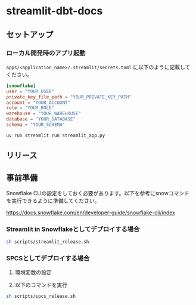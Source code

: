 # streamlit-dbt-docs

## セットアップ

### ローカル開発時のアプリ起動

`apps/<application_name>/.streamlit/secrets.toml` に以下のように記載してください。

```toml
[snowflake]
user = "YOUR_USER"
private_key_file_path = "YOUR_PRIVATE_KEY_PATH"
account = "YOUR_ACCOUNT"
role = "YOUR_ROLE"
warehouse = "YOUR_WAREHOUSE"
database = "YOUR_DATABASE"
schema = "YOUR_SCHEMA"
```

```sh
uv run streamlit run streamlit_app.py
```

## リリース

## 事前準備

Snowflake CLIの設定をしておく必要があります。以下を参考にsnowコマンドを実行できるように準備してください。

https://docs.snowflake.com/en/developer-guide/snowflake-cli/index

### Streamlit in Snowflakeとしてデプロイする場合

```sh
sh scripts/streamlit_release.sh
```

### SPCSとしてデプロイする場合

1. 環境変数の設定

2. 以下のコマンドを実行

```sh
sh scripts/spcs_release.sh
```
